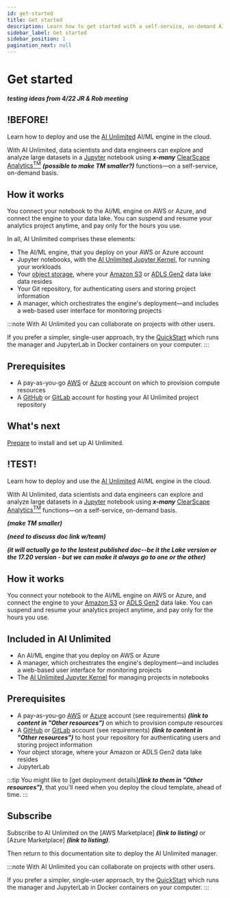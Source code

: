 ```yaml
---
id: get-started
title: Get started
description: Learn how to get started with a self-service, on-demand AI/ML engine.
sidebar_label: Get started
sidebar_position: 1
pagination_next: null
---
```


# Get started

***testing ideas from 4/22 JR & Rob meeting***

## !BEFORE!

Learn how to deploy and use the [AI Unlimited](https://www.teradata.com/platform/ai-unlimited) AI/ML engine in the cloud.

With AI Unlimited, data scientists and data engineers can explore and analyze large datasets in a [Jupyter](https://jupyter.org/) notebook using ***x-many*** [ClearScape Analytics<sup>TM</sup>](https://docs.teradata.com/r/Enterprise_IntelliFlex_VMware/Database-Analytic-Functions/Introduction-to-Analytics-Database-Analytic-Functions/Analytics-Database-Analytic-Function-Categories) ***(possible to make TM smaller?)*** functions&mdash;on a self-service, on-demand basis.


## How it works

You connect your notebook to the AI/ML engine on AWS or Azure, and connect the engine to your data lake. You can suspend and resume your analytics project anytime, and pay only for the hours you use.

In all, AI Unlimited comprises these elements:
- The AI/ML engine, that you deploy on your AWS or Azure account
- Jupyter notebooks, with the [AI Unlimited Jupyter Kernel](https://downloads.teradata.com/download/tools/teradata-ai-unlimited-jupyter-kernel), for running your workloads
- Your [object storage](/docs/install-ai-unlimited/glossary.md#glo-object-storage), where your [Amazon S3](https://aws.amazon.com/pm/serv-s3/?gclid=Cj0KCQjwlZixBhCoARIsAIC745AmyEzPaBnrARQxyUW_un0BjgTxlHygMScf4ZbX-7dTeznc-psOFlwaAkjmEALw_wcB&trk=fecf68c9-3874-4ae2-a7ed-72b6d19c8034&sc_channel=ps&ef_id=Cj0KCQjwlZixBhCoARIsAIC745AmyEzPaBnrARQxyUW_un0BjgTxlHygMScf4ZbX-7dTeznc-psOFlwaAkjmEALw_wcB:G:s&s_kwcid=AL!4422!3!536452728638!e!!g!!amazon%20s3!11204620052!112938567994) or [ADLS Gen2](https://learn.microsoft.com/en-us/azure/storage/blobs/data-lake-storage-introduction) data lake data resides
- Your Git repository, for authenticating users and storing project information
- A manager, which orchestrates the engine's deployment&mdash;and includes a web-based user interface for monitoring projects

:::note
With AI Unlimited you can collaborate on projects with other users. 

If you prefer a simpler, single-user approach, try the [QuickStart](/docs/advanced/quickstart) which runs the manager and JupyterLab in Docker containers on your computer.
:::


<a id="prerequisites"></a>
## Prerequisites

- A pay-as-you-go [AWS](https://aws.amazon.com) or [Azure](https://azure.microsoft.com) account on which to provision compute resources
- A [GitHub](https://github.com) or [GitLab](https://gitlab.com) account for hosting your AI Unlimited project repository


## What's next

[Prepare](/docs/install-ai-unlimited/before-you-begin.md) to install and set up AI Unlimited.


## !TEST!

Learn how to deploy and use the [AI Unlimited](https://www.teradata.com/platform/ai-unlimited) AI/ML engine in the cloud.

With AI Unlimited, data scientists and data engineers can explore and analyze large datasets in a [Jupyter](https://jupyter.org/) notebook using ***x-many*** [ClearScape Analytics<sup>TM</sup>](https://docs.teradata.com/access/sources/dita/topic?dita:topicPath=gma1702668333653.dita) functions&mdash;on a self-service, on-demand basis. 

***(make TM smaller)*** 

***(need to discuss doc link w/team)***

***(it will actually go to the lastest published doc--be it the Lake version or the 17.20 version - but we can make it always go to one or the other)***

## How it works

You connect your notebook to the AI/ML engine on AWS or Azure, and connect the engine to your [Amazon S3](https://aws.amazon.com/pm/serv-s3/?gclid=Cj0KCQjwlZixBhCoARIsAIC745AmyEzPaBnrARQxyUW_un0BjgTxlHygMScf4ZbX-7dTeznc-psOFlwaAkjmEALw_wcB&trk=fecf68c9-3874-4ae2-a7ed-72b6d19c8034&sc_channel=ps&ef_id=Cj0KCQjwlZixBhCoARIsAIC745AmyEzPaBnrARQxyUW_un0BjgTxlHygMScf4ZbX-7dTeznc-psOFlwaAkjmEALw_wcB:G:s&s_kwcid=AL!4422!3!536452728638!e!!g!!amazon%20s3!11204620052!112938567994) or [ADLS Gen2](https://learn.microsoft.com/en-us/azure/storage/blobs/data-lake-storage-introduction) data lake. You can suspend and resume your analytics project anytime, and pay only for the hours you use.


## Included in AI Unlimited
- An AI/ML engine that you deploy on AWS or Azure
- A manager, which orchestrates the engine's deployment&mdash;and includes a web-based user interface for monitoring projects
- The [AI Unlimited Jupyter Kernel](https://downloads.teradata.com/download/tools/teradata-ai-unlimited-jupyter-kernel) for managing projects in notebooks


## Prerequisites
- A pay-as-you-go [AWS](https://aws.amazon.com/) or [Azure](https://azure.microsoft.com/en-us) account (see requirements) ***(link to content in "Other resources")*** on which to provision compute resources
- A [GitHub](https://github.com) or [GitLab](https://gitlab.com) account (see requirements) ***(link to content in "Other resources")*** to host your repository for authenticating users and storing project information 
- Your object storage, where your Amazon or ADLS Gen2 data lake resides
- JupyterLab

:::tip
You might like to [get deployment details]***(link to them in "Other resources")***, that you'll need when you deploy the cloud template, ahead of time.
:::


## Subscribe

Subscribe to AI Unlimited on the [AWS Marketplace] ***(link to listing)*** or [Azure Marketplace] ***(link to listing)***. 

Then return to this documentation site to deploy the AI Unlimited manager.

:::note
With AI Unlimited you can collaborate on projects with other users. 

If you prefer a simpler, single-user approach, try the [QuickStart](/docs/advanced/quickstart) which runs the manager and JupyterLab in Docker containers on your computer.
:::






